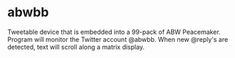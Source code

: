 abwbb
=====
Tweetable device that is embedded into a 99-pack of ABW Peacemaker.
Program will monitor the Twitter account @abwbb.
When new @reply's are detected, text will scroll along a matrix display.
